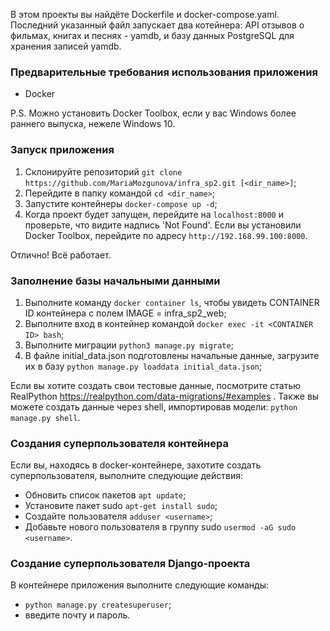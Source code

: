 В этом проекты вы найдёте Dockerfile и docker-compose.yaml. Последний указанный файл запускает два котейнера: API отзывов о фильмах, книгах и песнях - yamdb, и базу данных PostgreSQL для хранения записей yamdb.

### Предварительные требования использования приложения
- Docker

P.S. Можно установить Docker Toolbox, если у вас Windows более раннего выпуска, нежеле Windows 10.

### Запуск приложения
1. Склонируйте репозиторий `git clone https://github.com/MariaMozgunova/infra_sp2.git [<dir_name>]`;
2. Перейдите в папку командой `cd <dir_name>`;
3. Запустите контейнеры `docker-compose up -d`;
4. Когда проект будет запущен, перейдите на `localhost:8000` и проверьте, что видите надпись 'Not Found'. Если вы установили Docker Toolbox, перейдите по адресу `http://192.168.99.100:8000`.

Отлично! Всё работает.

### Заполнение базы начальными данными
1. Выполните команду `docker container ls`, чтобы увидеть CONTAINER ID контейнера с полем IMAGE = infra_sp2_web;
2. Выполните вход в контейнер командой `docker exec -it <CONTAINER ID> bash`;
3. Выполните миграции `python3 manage.py migrate`;  
4. В файле initial_data.json подготовлены начальные данные, загрузите их в базу `python manage.py loaddata initial_data.json`;

Если вы хотите создать свои тестовые данные, посмотрите статью RealPython https://realpython.com/data-migrations/#examples .
Также вы можете создать данные через shell, импортировав модели: `python manage.py shell`.

### Создания суперпользователя контейнера
Если вы, находясь в docker-контейнере, захотите создать суперпользователя, выполните следующие действия:
   - Обновить список пакетов `apt update`;
   - Установите пакет sudo `apt-get install sudo`;
   - Создайте пользователя `adduser <username>`;
   - Добавьте нового пользователя в группу sudo `usermod -aG sudo <username>`.
   
### Создание суперпользователя Django-проекта
В контейнере приложения выполните следующие команды:
   - `python manage.py createsuperuser`;
   - введите почту и пароль.

